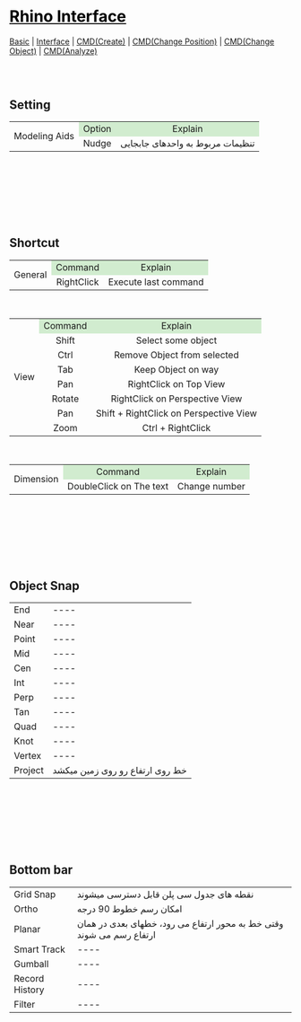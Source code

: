 <style>
.md0{margin-top: 150px;}
.md1{margin-top: 75px;}
.md2{margin-top: 50px;}
.md3{margin-top: 25px;}
.tbl1 td#header{background-color: D1ECCF}
</style>

# [<span style="color:black;">Rhino Interface</span>](Rhino.md)
[Basic](Rhino-Basic.md) | [Interface](Rhino-Interface.md) | [CMD(Create)](Rhino-Command-Create.md) | [CMD(Change Position)](Rhino-Command-ChangePosition.md) | [CMD(Change Object)](Rhino-Command-ChangeObject.md) | [CMD(Analyze)](Rhino-Command-Analyze.md)
<div class="md1"></div>




## Setting
<table><tbody>
<tr align="center"><td rowspan="100">Modeling Aids</td><td bgcolor="D1ECCF">Option</td><td  bgcolor="D1ECCF">Explain</td></tr>
<tr><td rowspan="1">Nudge</td><td>تنظیمات مربوط به واحدهای جابجایی</td></tr>
</tbody></table>




<div class="md0"></div>




## Shortcut
<table><tbody>
<tr align="center"><td rowspan="100">General</td><td bgcolor="D1ECCF">Command</td><td  bgcolor="D1ECCF">Explain</td></tr>
<tr align="center"><td>RightClick</td><td rowspan="1">Execute last command</td></tr>
</tbody></table>

<div class="md2"></div>

<table><tbody>
<tr align="center"><td rowspan="100">View</td><td bgcolor="D1ECCF">Command</td><td  bgcolor="D1ECCF">Explain</td></tr>
<tr align="center"><td rowspan="1">Shift</td><td>Select some object</td></tr>
<tr align="center"><td rowspan="1">Ctrl</td><td>Remove Object from selected</td></tr>
<tr align="center"><td rowspan="1">Tab</td><td>Keep Object on way</td></tr>
<tr align="center"><td rowspan="1">Pan</td><td>RightClick on Top View</td></tr>
<tr align="center"><td rowspan="1">Rotate</td><td>RightClick on Perspective View</td></tr>
<tr align="center"><td rowspan="1">Pan</td><td>Shift + RightClick on Perspective View</td></tr>
<tr align="center"><td rowspan="1">Zoom</td><td>Ctrl + RightClick</td></tr>
</tbody></table>

<div class="md2"></div>

<table><tbody>
<tr align="center"><td rowspan="100">Dimension</td><td bgcolor="D1ECCF">Command</td><td  bgcolor="D1ECCF">Explain</td></tr>
<tr align="center"><td>DoubleClick on The text</td><td rowspan="1">Change number</td></tr>
</tbody></table>




<div class="md0"></div>




## Object Snap
<table><tbody>
<tr><td rowspan="1">End</td><td> ---- </td></tr>
<tr><td rowspan="1">Near</td><td> ---- </td></tr>
<tr><td rowspan="1">Point</td><td> ---- </td></tr>
<tr><td rowspan="1">Mid</td><td> ---- </td></tr>
<tr><td rowspan="1">Cen</td><td> ---- </td></tr>
<tr><td rowspan="1">Int</td><td> ---- </td></tr>
<tr><td rowspan="1">Perp</td><td> ---- </td></tr>
<tr><td rowspan="1">Tan</td><td> ---- </td></tr>
<tr><td rowspan="1">Quad</td><td> ---- </td></tr>
<tr><td rowspan="1">Knot</td><td> ---- </td></tr>
<tr><td rowspan="1">Vertex</td><td> ---- </td></tr>
<tr><td rowspan="1">Project</td><td>خط روی ارتفاع رو روی زمین میکشد</td></tr>
</tbody></table>




<div class="md0"></div>




## Bottom  bar
<table><tbody>
<tr><td rowspan="1">Grid Snap</td><td>نقطه های جدول سی پلن قابل دسترسی میشوند</td></tr>
<tr><td rowspan="1">Ortho</td><td>امکان رسم خطوط 90 درجه</td></tr>
<tr><td rowspan="1">Planar</td><td>وقتی خط به محور ارتفاع می رود، خطهای بعدی در همان ارتفاع رسم می شوند</td></tr>
<tr><td rowspan="1">Smart Track</td><td> ---- </td></tr>
<tr><td rowspan="1">Gumball</td><td> ---- </td></tr>
<tr><td rowspan="1">Record History</td><td> ---- </td></tr>
<tr><td rowspan="1">Filter</td><td> ---- </td></tr>
</tbody></table>